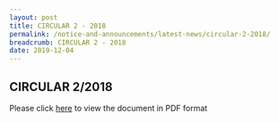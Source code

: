 ```yaml
---
layout: post
title: CIRCULAR 2 - 2018
permalink: /notice-and-announcements/latest-news/circular-2-2018/
breadcrumb: CIRCULAR 2 - 2018
date: 2019-12-04
---
```


CIRCULAR 2/2018
---
Please click [here](/files/LSB-Cir-2-2018_AWARENESS-ON-ADOPTION-OF-NEW-TECHNOLOGIES.pdf) to view the document in PDF format 
